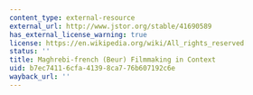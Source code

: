 ```yaml
---
content_type: external-resource
external_url: http://www.jstor.org/stable/41690589
has_external_license_warning: true
license: https://en.wikipedia.org/wiki/All_rights_reserved
status: ''
title: Maghrebi-french (Beur) Filmmaking in Context
uid: b7ec7411-6cfa-4139-8ca7-76b607192c6e
wayback_url: ''
---
```

